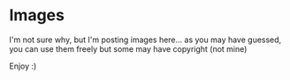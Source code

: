# Images
I'm not sure why, but I'm posting images here... as you may have guessed, you can use them freely but some may have copyright (not mine)

Enjoy :)
